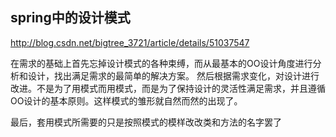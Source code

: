 ## spring中的设计模式
http://blog.csdn.net/bigtree_3721/article/details/51037547

在需求的基础上首先忘掉设计模式的各种束缚，而从最基本的OO设计角度进行分析和设计，找出满足需求的最简单的解决方案。
然后根据需求变化，对设计进行改进。不是为了用模式而用模式，而是为了保持设计的灵活性满足需求，并且遵循OO设计的基本原则。这样模式的雏形就自然而然的出现了。

最后，套用模式所需要的只是按照模式的模样改改类和方法的名字罢了 
